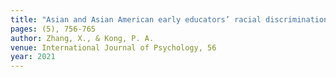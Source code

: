 ```yaml
---
title: "Asian and Asian American early educators’ racial discrimination experiences and student well-being during COVID-19: a moderated mediation model"
pages: (5), 756-765
author: Zhang, X., & Kong, P. A.
venue: International Journal of Psychology, 56
year: 2021
---
```

